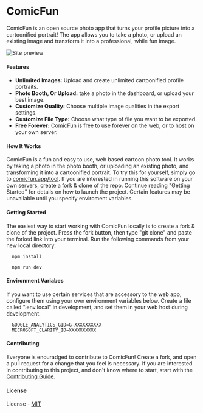 # ComicFun

ComicFun is an open source photo app that turns your profile picture into a cartoonified portrait!  The app allows you to take a photo, or upload an existing image and transform it into a professional, while fun image.

<img src="https://i.ibb.co/TM9VL1f/Capture.png" alt="Site preview">

#### Features
-   **Unlimited Images:** Upload and create unlimited cartoonified profile portraits.
-   **Photo Booth, Or Upload:** take a photo in the dashboard, or upload your best image.
-   **Customize Quality:** Choose multiple image qualities in the export settings.
-   **Customize File Type:** Choose what type of file you want to be exported.
-   **Free Forever:** ComicFun is free to use forever on the web, or to host on your own server.

#### How It Works
ComicFun is a fun and easy to use, web based cartoon photo tool.  It works by taking a photo in the photo booth, or uploading an existing photo, and transforming it into a cartoonified portrait.  To try this for yourself, simply go to [comicfun.app/tool](https://www.comicfun.app/tool).  If you are interested in running this software on your own servers, create a fork & clone of the repo.  Continue reading "Getting Started" for details on how to launch the project.  Certain features may be unavailable until you specify enviroment variables.

#### Getting Started
The easiest way to start working with ComicFun locally is to create a fork & clone of the project.  Press the fork button, then type "git clone" and paste the forked link into your terminal.  Run the following commands from your new local directory:
```
  npm install
```
```
  npm run dev
```

#### Environment Variabes
If you want to use certain services that are accessory to the web app, configure them using your own environment variables below.  Create a file called ".env.local" in development, and set them in your web host during development.
```
  GOOGLE_ANALYTICS_GID=G-XXXXXXXXXX
  MICROSOFT_CLARITY_ID=XXXXXXXXXX
```

#### Contributing
Everyone is enouradged to contribute to ComicFun!  Create a fork, and open a pull request for a change that you feel is necessary. If you are interested in contributing to this project, and don't know where to start, start with the [Contributing Guide](https://github.com/brandonbyr4/comicfun/blob/main/CONTRIBUTING.md).

#### License
License - [MIT](https://github.com/brandonbyr4/comicfun/blob/main/LICENSE.txt)
